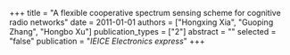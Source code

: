 +++
title = "A flexible cooperative spectrum sensing scheme for cognitive radio networks"
date = 2011-01-01
authors = ["Hongxing Xia", "Guoping Zhang", "Hongbo Xu"]
publication_types = ["2"]
abstract = ""
selected = "false"
publication = "*IEICE Electronics express*"
+++


